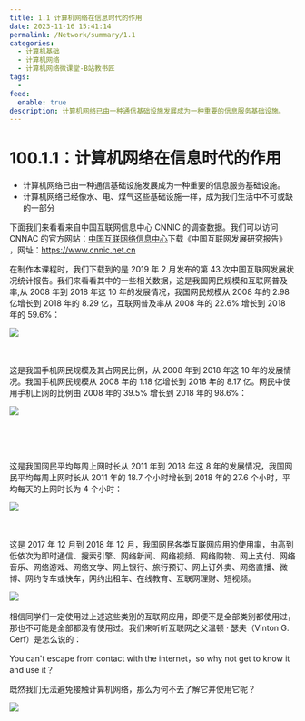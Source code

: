 ```yaml
---
title: 1.1 计算机网络在信息时代的作用
date: 2023-11-16 15:41:14
permalink: /Network/summary/1.1
categories:
  - 计算机基础
  - 计算机网络
  - 计算机网络微课堂-B站教书匠
tags:
  - 
feed:
  enable: true
description: 计算机网络已由一种通信基础设施发展成为一种重要的信息服务基础设施。
---
```


# 100.1.1：计算机网络在信息时代的作用

* 计算机网络已由一种通信基础设施发展成为一种重要的信息服务基础设施。
* 计算机网络已经像水、电、煤气这些基础设施一样，成为我们生活中不可或缺的一部分

<!-- more -->


下面我们来看看来自中国互联网信息中心 CNNIC 的调查数据。我们可以访问 CNNAC 的官方网站：[中国互联网络信息中心](https://www.cnnic.net.cn/)下载《中国互联网发展研究报告》 ，网址：https://www.cnnic.net.cn

在制作本课程时，我们下载到的是 2019 年 2 月发布的第 43 次中国互联网发展状况统计报告。我们来看看其中的一些相关数据，这是我国网民规模和互联网普及率,从 2008 年到 2018 年这 10 年的发展情况，我国网民规模从 2008 年的 2.98 亿增长到 2018 年的 8.29 亿，互联网普及率从 2008 年的 22.6% 增长到 2018 年的 59.6%：

​![](https://image.peterjxl.com/blog/image-20220112204824-3ruvgk9.png)​

‍

这是我国手机网民规模及其占网民比例，从 2008 年到 2018 年这 10 年的发展情况。我国手机网民规模从 2008 年的 1.18 亿增长到 2018 年的 8.17 亿。网民中使用手机上网的比例由 2008 年的 39.5% 增长到 2018 年的 98.6%：

​![](https://image.peterjxl.com/blog/image-20220112204854-6o6k44m.png)​

‍

‍

这是我国网民平均每周上网时长从 2011 年到 2018 年这 8 年的发展情况，我国网民平均每周上网时长从 2011 年的 18.7 个小时增长到 2018 年的 27.6 个小时，平均每天的上网时长为 4 个小时：

​![](https://image.peterjxl.com/blog/image-20220112204929-q7hvm87.png)​

‍

这是 2017 年 12 月到 2018 年 12 月，我国网民各类互联网应用的使用率，由高到低依次为即时通信、搜索引擎、网络新闻、网络视频、网络购物、网上支付、网络音乐、网络游戏、网络文学、网上银行、旅行预订、网上订外卖、网络直播、微博、网约专车或快车，网约出租车、在线教育、互联网理财、短视频。

​![](https://image.peterjxl.com/blog/image-20220112205009-szntr65.png)​

相信同学们一定使用过上述这些类别的互联网应用，即便不是全部类别都使用过，那也不可能是全部都没有使用过。我们来听听互联网之父温顿 · 瑟夫（Vinton G. Cerf）是怎么说的：

You can't escape from contact with the internet，so why not get to know it and use it？

既然我们无法避免接触计算机网络，那么为何不去了解它并使用它呢？

​![](https://image.peterjxl.com/blog/image-20240523150122-tnzqb49.png)​

‍

‍

‍
